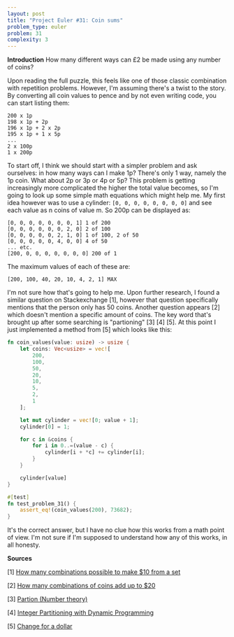 ```yaml
---
layout: post
title: "Project Euler #31: Coin sums"
problem_type: euler
problem: 31
complexity: 3
---
```




**Introduction**
How many different ways can £2 be made using any number of coins?

Upon reading the full puzzle, this feels like one of those classic combination with repetition problems. However, I'm assuming there's a twist to the story. By converting all coin values to pence and by not even writing code, you can start listing them:

```
200 x 1p
198 x 1p + 2p
196 x 1p + 2 x 2p
195 x 1p + 1 x 5p
...
2 x 100p
1 x 200p
```

To start off, I think we should start with a simpler problem and ask ourselves: in how many ways can I make 1p? There's only 1 way, namely the 1p coin. What about 2p or 3p or 4p or 5p? This problem is getting increasingly more complicated the higher the total value becomes, so I'm going to look up some simple math equations which might help me. My first idea however was to use a cylinder: `[0, 0, 0, 0, 0, 0, 0, 0]` and see each value as n coins of value m. So 200p can be displayed as:

```
[0, 0, 0, 0, 0, 0, 0, 1] 1 of 200
[0, 0, 0, 0, 0, 0, 2, 0] 2 of 100
[0, 0, 0, 0, 0, 2, 1, 0] 1 of 100, 2 of 50
[0, 0, 0, 0, 0, 4, 0, 0] 4 of 50
... etc.
[200, 0, 0, 0, 0, 0, 0, 0] 200 of 1
```

The maximum values of each of these are:

```
[200, 100, 40, 20, 10, 4, 2, 1] MAX
```

I'm not sure how that's going to help me. Upon further research, I found a similar question on Stackexchange [1], however that question specifically mentions that the person only has 50 coins. Another question appears [2] which doesn't mention a specific amount of coins. The key word that's brought up after some searching is "partioning" [3] [4] [5]. At this point I just implemented a method from [5] which looks like this:

```rust
fn coin_values(value: usize) -> usize {
    let coins: Vec<usize> = vec![
        200,
        100,
        50,
        20,
        10,
        5,
        2,
        1
    ];

    let mut cylinder = vec![0; value + 1];
    cylinder[0] = 1;

    for c in &coins {
        for i in 0..=(value - c) {
            cylinder[i + *c] += cylinder[i];
        }
    }

    cylinder[value]
}

#[test]
fn test_problem_31() {
    assert_eq!(coin_values(200), 73682);
}
```

It's the correct answer, but I have no clue how this works from a math point of view. I'm not sure if I'm supposed to understand how any of this works, in all honesty.

**Sources**

\[1\] [How many combinations possible to make $10 from a set](https://math.stackexchange.com/questions/3774377/how-many-combinations-possible-to-make-10-from-a-set-amount-of-coins)

\[2\] [How many combinations of coins add up to $20](https://math.stackexchange.com/questions/3606321/how-many-combination-of-coins-add-up-to-20)

\[3\] [Partion (Number theory)](https://en.wikipedia.org/wiki/Partition_%28number_theory%29)

\[4\] [Integer Partitioning with Dynamic Programming](https://www.youtube.com/watch?v=3hc-Urx4S8g)

\[5\] [Change for a dollar](https://math.stackexchange.com/questions/176363/keep-getting-generating-function-wrong-making-change-for-a-dollar/176397#176397)


